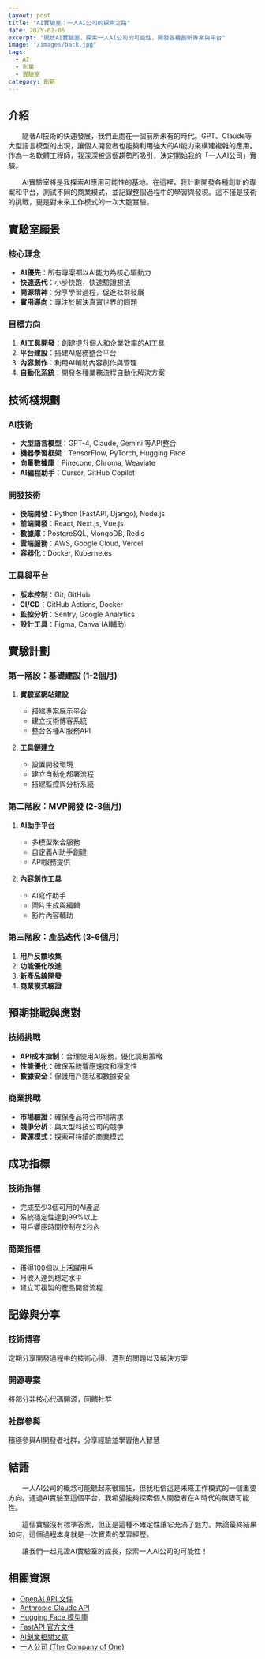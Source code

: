 ```yaml
---
layout: post
title: "AI實驗室：一人AI公司的探索之路"
date: 2025-02-06
excerpt: "開啟AI實驗室，探索一人AI公司的可能性，開發各種創新專案與平台"
image: "/images/back.jpg"
tags: 
  - AI
  - 創業
  - 實驗室
category: 創新
---
```


## 介紹

　　隨著AI技術的快速發展，我們正處在一個前所未有的時代。GPT、Claude等大型語言模型的出現，讓個人開發者也能夠利用強大的AI能力來構建複雜的應用。作為一名軟體工程師，我深深被這個趨勢所吸引，決定開始我的「一人AI公司」實驗。

　　AI實驗室將是我探索AI應用可能性的基地。在這裡，我計劃開發各種創新的專案和平台，測試不同的商業模式，並記錄整個過程中的學習與發現。這不僅是技術的挑戰，更是對未來工作模式的一次大膽實驗。

## 實驗室願景

### 核心理念
- **AI優先**：所有專案都以AI能力為核心驅動力
- **快速迭代**：小步快跑，快速驗證想法
- **開源精神**：分享學習過程，促進社群發展
- **實用導向**：專注於解決真實世界的問題

### 目標方向
1. **AI工具開發**：創建提升個人和企業效率的AI工具
2. **平台建設**：搭建AI服務整合平台
3. **內容創作**：利用AI輔助內容創作與管理
4. **自動化系統**：開發各種業務流程自動化解決方案

## 技術棧規劃

### AI技術
- **大型語言模型**：GPT-4, Claude, Gemini 等API整合
- **機器學習框架**：TensorFlow, PyTorch, Hugging Face
- **向量數據庫**：Pinecone, Chroma, Weaviate
- **AI編程助手**：Cursor, GitHub Copilot

### 開發技術
- **後端開發**：Python (FastAPI, Django), Node.js
- **前端開發**：React, Next.js, Vue.js
- **數據庫**：PostgreSQL, MongoDB, Redis
- **雲端服務**：AWS, Google Cloud, Vercel
- **容器化**：Docker, Kubernetes

### 工具與平台
- **版本控制**：Git, GitHub
- **CI/CD**：GitHub Actions, Docker
- **監控分析**：Sentry, Google Analytics
- **設計工具**：Figma, Canva (AI輔助)

## 實驗計劃

### 第一階段：基礎建設 (1-2個月)
1. **實驗室網站建設**
   - 搭建專案展示平台
   - 建立技術博客系統
   - 整合各種AI服務API

2. **工具鏈建立**
   - 設置開發環境
   - 建立自動化部署流程
   - 搭建監控與分析系統

### 第二階段：MVP開發 (2-3個月)
1. **AI助手平台**
   - 多模型聚合服務
   - 自定義AI助手創建
   - API服務提供

2. **內容創作工具**
   - AI寫作助手
   - 圖片生成與編輯
   - 影片內容輔助

### 第三階段：產品迭代 (3-6個月)
1. **用戶反饋收集**
2. **功能優化改進**
3. **新產品線開發**
4. **商業模式驗證**

## 預期挑戰與應對

### 技術挑戰
- **API成本控制**：合理使用AI服務，優化調用策略
- **性能優化**：確保系統響應速度和穩定性
- **數據安全**：保護用戶隱私和數據安全

### 商業挑戰
- **市場驗證**：確保產品符合市場需求
- **競爭分析**：與大型科技公司的競爭
- **營運模式**：探索可持續的商業模式

## 成功指標

### 技術指標
- 完成至少3個可用的AI產品
- 系統穩定性達到99%以上
- 用戶響應時間控制在2秒內

### 商業指標
- 獲得100個以上活躍用戶
- 月收入達到穩定水平
- 建立可複製的產品開發流程

## 記錄與分享

### 技術博客
定期分享開發過程中的技術心得、遇到的問題以及解決方案

### 開源專案
將部分非核心代碼開源，回饋社群

### 社群參與
積極參與AI開發者社群，分享經驗並學習他人智慧

## 結語

　　一人AI公司的概念可能聽起來很瘋狂，但我相信這是未來工作模式的一個重要方向。通過AI實驗室這個平台，我希望能夠探索個人開發者在AI時代的無限可能性。

　　這個實驗沒有標準答案，但正是這種不確定性讓它充滿了魅力。無論最終結果如何，這個過程本身就是一次寶貴的學習經歷。

　　讓我們一起見證AI實驗室的成長，探索一人AI公司的可能性！

## 相關資源

- [OpenAI API 文件](https://platform.openai.com/docs)
- [Anthropic Claude API](https://docs.anthropic.com/)
- [Hugging Face 模型庫](https://huggingface.co/models)
- [FastAPI 官方文件](https://fastapi.tiangolo.com/)
- [AI創業相關文章](https://a16z.com/tag/artificial-intelligence/)
- [一人公司 (The Company of One)](https://ofcompany.org/) 